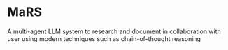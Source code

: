 # MaRS
A multi-agent LLM system to research and document in collaboration with user using modern techniques such as chain-of-thought reasoning
